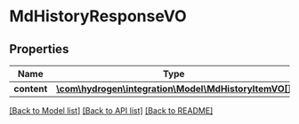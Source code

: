 # MdHistoryResponseVO

## Properties
Name | Type | Description | Notes
------------ | ------------- | ------------- | -------------
**content** | [**\com\hydrogen\integration\Model\MdHistoryItemVO[]**](MdHistoryItemVO.md) |  | [optional] 

[[Back to Model list]](../README.md#documentation-for-models) [[Back to API list]](../README.md#documentation-for-api-endpoints) [[Back to README]](../README.md)


